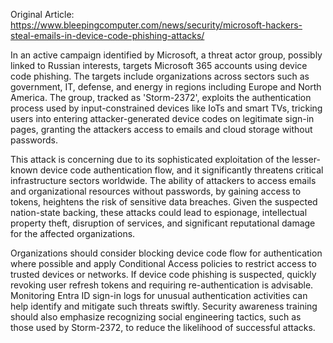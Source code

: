 Original Article: https://www.bleepingcomputer.com/news/security/microsoft-hackers-steal-emails-in-device-code-phishing-attacks/

In an active campaign identified by Microsoft, a threat actor group, possibly linked to Russian interests, targets Microsoft 365 accounts using device code phishing. The targets include organizations across sectors such as government, IT, defense, and energy in regions including Europe and North America. The group, tracked as 'Storm-2372', exploits the authentication process used by input-constrained devices like IoTs and smart TVs, tricking users into entering attacker-generated device codes on legitimate sign-in pages, granting the attackers access to emails and cloud storage without passwords.

This attack is concerning due to its sophisticated exploitation of the lesser-known device code authentication flow, and it significantly threatens critical infrastructure sectors worldwide. The ability of attackers to access emails and organizational resources without passwords, by gaining access to tokens, heightens the risk of sensitive data breaches. Given the suspected nation-state backing, these attacks could lead to espionage, intellectual property theft, disruption of services, and significant reputational damage for the affected organizations.

Organizations should consider blocking device code flow for authentication where possible and apply Conditional Access policies to restrict access to trusted devices or networks. If device code phishing is suspected, quickly revoking user refresh tokens and requiring re-authentication is advisable. Monitoring Entra ID sign-in logs for unusual authentication activities can help identify and mitigate such threats swiftly. Security awareness training should also emphasize recognizing social engineering tactics, such as those used by Storm-2372, to reduce the likelihood of successful attacks.